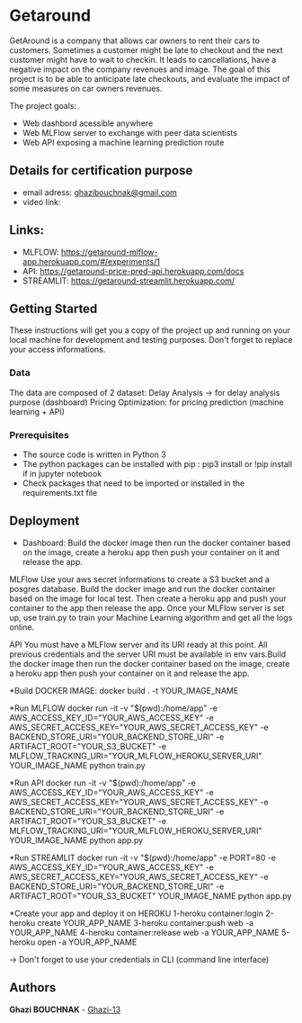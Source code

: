 # Getaround
GetAround is a company that allows car owners to rent their cars to customers. Sometimes a customer might be late to checkout and the next customer might have to wait to checkin. It leads to cancellations, have a negative impact on the company revenues and image. The goal of this project is to be able to anticipate late checkouts, and evaluate the impact of some measures on car owners revenues.

The project goals:
* Web dashbord acessible anywhere
* Web MLFlow server to exchange with peer data scientists
* Web API exposing a machine learning prediction route 

## Details for certification purpose

* email adress: ghazibouchnak@gmail.com
* video link:


## Links:

* MLFLOW: https://getaround-mlflow-app.herokuapp.com/#/experiments/1
* API: https://getaround-price-pred-api.herokuapp.com/docs
* STREAMLIT: https://getaround-streamlit.herokuapp.com/

## Getting Started

These instructions will get you a copy of the project up and running on your local machine for development and testing purposes. 
Don't forget to replace your access informations.

### Data

The data are composed of 2 dataset:
Delay Analysis -> for delay analysis purpose (dashboard)
Pricing Optimization: for pricing prediction (machine learning + API)

### Prerequisites

* The source code is written in Python 3
* The python packages can be installed with pip : pip3 install or !pip install if in jupyter notebook
* Check packages that need to be imported or installed in the requirements.txt file


## Deployment
* Dashboard:
Build the docker image then run the docker container based on the image, create a heroku app then push your container on it and release the app.

MLFlow
Use your aws secret informations to create a S3 bucket and a posgres database. Build the docker image and run the docker container based on the image for local test. Then create a heroku app and push your container to the app then release the app. Once your MLFlow server is set up, use train.py to train your Machine Learning algorithm and get all the logs online.

API
You must have a MLFlow server and its URI ready at this point. All previous credentials and the server URI must be available in env vars.Build the docker image then run the docker container based on the image, create a heroku app then push your container on it and release the app.

*Build DOCKER IMAGE:
docker build . -t YOUR_IMAGE_NAME

*Run MLFLOW
docker run -it -v "$(pwd):/home/app" -e AWS_ACCESS_KEY_ID="YOUR_AWS_ACCESS_KEY" -e AWS_SECRET_ACCESS_KEY="YOUR_AWS_SECRET_ACCESS_KEY" -e BACKEND_STORE_URI="YOUR_BACKEND_STORE_URI" -e ARTIFACT_ROOT="YOUR_S3_BUCKET" -e MLFLOW_TRACKING_URI="YOUR_MLFLOW_HEROKU_SERVER_URI" YOUR_IMAGE_NAME python train.py

*Run API
docker run -it -v "$(pwd):/home/app" -e AWS_ACCESS_KEY_ID="YOUR_AWS_ACCESS_KEY" -e AWS_SECRET_ACCESS_KEY="YOUR_AWS_SECRET_ACCESS_KEY" -e BACKEND_STORE_URI="YOUR_BACKEND_STORE_URI" -e ARTIFACT_ROOT="YOUR_S3_BUCKET" -e MLFLOW_TRACKING_URI="YOUR_MLFLOW_HEROKU_SERVER_URI" YOUR_IMAGE_NAME python app.py

*Run STREAMLIT
docker run -it -v "$(pwd):/home/app" -e PORT=80 -e AWS_ACCESS_KEY_ID="YOUR_AWS_ACCESS_KEY" -e AWS_SECRET_ACCESS_KEY="YOUR_AWS_SECRET_ACCESS_KEY" -e BACKEND_STORE_URI="YOUR_BACKEND_STORE_URI" -e ARTIFACT_ROOT="YOUR_S3_BUCKET" YOUR_IMAGE_NAME python app.py

*Create your app and deploy it on HEROKU
  1-heroku container:login
  2-heroku create YOUR_APP_NAME
  3-heroku container:push web -a YOUR_APP_NAME
  4-heroku container:release web -a YOUR_APP_NAME
  5-heroku open -a YOUR_APP_NAME

-> Don't forget to use your credentials in CLI (command line interface)


## Authors

**Ghazi BOUCHNAK** - [Ghazi-13](https://github.com/Ghazi-13)


